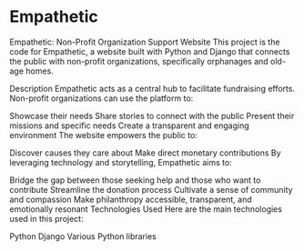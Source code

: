 # Empathetic
Empathetic: Non-Profit Organization Support Website
This project  is the code for Empathetic, a website built with Python and Django that connects the public with non-profit organizations, specifically orphanages and old-age homes.

Description
Empathetic acts as a central hub to facilitate fundraising efforts. Non-profit organizations can use the platform to:

Showcase their needs
Share stories to connect with the public
Present their missions and specific needs
Create a transparent and engaging environment
The website empowers the public to:

Discover causes they care about
Make direct monetary contributions
By leveraging technology and storytelling, Empathetic aims to:

Bridge the gap between those seeking help and those who want to contribute
Streamline the donation process
Cultivate a sense of community and compassion
Make philanthropy accessible, transparent, and emotionally resonant
Technologies Used
Here are the main technologies used in this project:

Python
Django
Various Python libraries 
